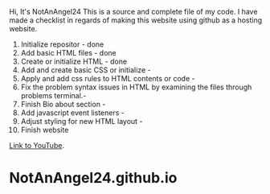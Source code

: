 Hi,
It's NotAnAngel24
This is a source and complete file of my code. I have made a checklist in regards of making this website using github as a hosting website.
1. Initialize repositor - done
2. Add basic HTML files - done
3. Create or initialize HTML - done
4. Add and create basic CSS or initialize - 
5. Apply and add css rules to HTML contents or code -
6. Fix the problem syntax issues in HTML by examining the files through problems terminal.-
7. Finish Bio about section -
8. Add javascript event listeners -
9. Adjust styling for new HTML layout -
10. Finish website

<a target="_blank" href="https://www.youtube.com/watch?v=Onv9nhPIBp0&t=1m2s">Link to YouTube</a>.

# NotAnAngel24.github.io
